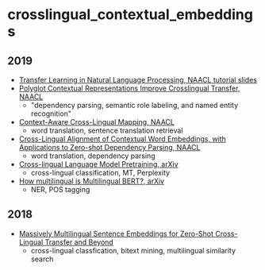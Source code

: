 # crosslingual_contextual_embeddings

## 2019
* [Transfer Learning in Natural Language Processing, NAACL tutorial slides](https://docs.google.com/presentation/d/1fIhGikFPnb7G5kr58OvYC3GN4io7MznnM0aAgadvJfc/edit#slide=id.g5882add69e_5_467)
* [Polyglot Contextual Representations Improve Crosslingual Transfer, NAACL](https://arxiv.org/pdf/1902.09697.pdf)
  * "dependency parsing, semantic role labeling, and named entity recognition"
* [Context-Aware Cross-Lingual Mapping, NAACL](https://arxiv.org/pdf/1903.03243.pdf)
  * word translation, sentence translation retrieval
* [Cross-Lingual Alignment of Contextual Word Embeddings, with Applications to Zero-shot Dependency Parsing, NAACL](https://arxiv.org/pdf/1902.09492.pdf)
  * word translation, dependency parsing
* [Cross-lingual Language Model Pretraining, arXiv](https://arxiv.org/pdf/1901.07291.pdf)
  * cross-lingual classification, MT, Perplexity
* [How multilingual is Multilingual BERT?, arXiv](https://arxiv.org/pdf/1906.01502.pdf)
  * NER, POS tagging

## 2018
* [Massively Multilingual Sentence Embeddings for Zero-Shot Cross-Lingual Transfer and Beyond](https://arxiv.org/pdf/1812.10464.pdf)
  * cross-lingual classfication, bitext mining, multilingual similarity search
